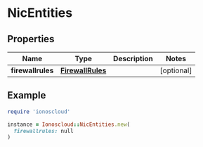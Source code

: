 # NicEntities

## Properties

| Name | Type | Description | Notes |
| ---- | ---- | ----------- | ----- |
| **firewallrules** | [**FirewallRules**](FirewallRules.md) |  | [optional] |

## Example

```ruby
require 'ionoscloud'

instance = Ionoscloud::NicEntities.new(
  firewallrules: null
)
```

